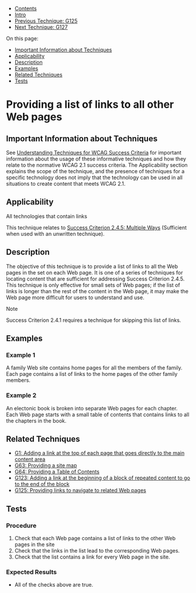 -   [Contents](https://www.w3.org/WAI/WCAG21/Techniques/#techniques "Table of Contents")
-   [Intro](https://www.w3.org/WAI/WCAG21/Techniques/#introduction "Introduction to Techniques")
-   [Previous Technique: G125](G125)
-   [Next Technique: G127](G127)

On this page:

-   [Important Information about Techniques](#important-information)
-   [Applicability](#applicability)
-   [Description](#description)
-   [Examples](#examples)
-   [Related Techniques](#related)
-   [Tests](#tests)

Providing a list of links to all other Web pages
================================================

Important Information about Techniques
--------------------------------------

See [Understanding Techniques for WCAG Success Criteria](https://www.w3.org/WAI/WCAG21/Understanding/understanding-techniques) for important information about the usage of these informative techniques and how they relate to the normative WCAG 2.1 success criteria. The Applicability section explains the scope of the technique, and the presence of techniques for a specific technology does not imply that the technology can be used in all situations to create content that meets WCAG 2.1.

Applicability
-------------

All technologies that contain links

This technique relates to [Success Criterion 2.4.5: Multiple Ways](https://www.w3.org/WAI/WCAG21/Understanding/multiple-ways) (Sufficient when used with an unwritten technique).

Description
-----------

The objective of this technique is to provide a list of links to all the Web pages in the set on each Web page. It is one of a series of techniques for locating content that are sufficient for addressing Success Criterion 2.4.5. This technique is only effective for small sets of Web pages; if the list of links is longer than the rest of the content in the Web page, it may make the Web page more difficult for users to understand and use.

Note

Success Criterion 2.4.1 requires a technique for skipping this list of links.

Examples
--------

### Example 1

A family Web site contains home pages for all the members of the family. Each page contains a list of links to the home pages of the other family members.

### Example 2

An electonic book is broken into separate Web pages for each chapter. Each Web page starts with a small table of contents that contains links to all the chapters in the book.

Related Techniques
------------------

-   [G1: Adding a link at the top of each page that goes directly to the main content area](https://www.w3.org/WAI/WCAG21/Techniques/general/G1)
-   [G63: Providing a site map](https://www.w3.org/WAI/WCAG21/Techniques/general/G63)
-   [G64: Providing a Table of Contents](https://www.w3.org/WAI/WCAG21/Techniques/general/G64)
-   [G123: Adding a link at the beginning of a block of repeated content to go to the end of the block](https://www.w3.org/WAI/WCAG21/Techniques/general/G123)
-   [G125: Providing links to navigate to related Web pages](https://www.w3.org/WAI/WCAG21/Techniques/general/G125)

Tests
-----

### Procedure

1.  Check that each Web page contains a list of links to the other Web pages in the site
2.  Check that the links in the list lead to the corresponding Web pages.
3.  Check that the list contains a link for every Web page in the site.

### Expected Results

-   All of the checks above are true.
